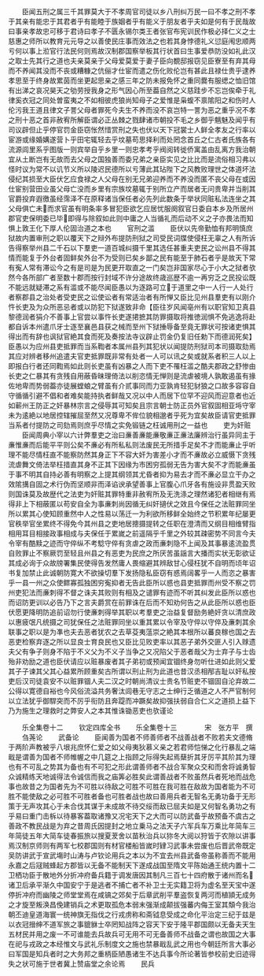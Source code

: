<!-- { "loadSidebar": true } -->
　　臣闻五刑之属三千其罪莫大于不孝周官司徒以乡八刑纠万民一曰不孝之刑不孝于其亲有能忠于其君者乎有能睦于族姻者乎有能义于朋友者乎夫如是何有于民哉故曰事亲孝故忠可移于君诗曰孝子不匮永锡尔类王者张官布宪训民作极必择仁义之士慈惠之师所以教育元元导之以善使民庄事而效法之也若其身悖德礼义愆庭闱忠顺两亏何以事上涖官行法民何则焉故汉制郡国察举板其行状首曰生事爱恭防没如礼此汉之取士先其行之道也夫亲莫亲于父母爱莫爱于妻子臣向覩邸报窃见臣寮至有弃其母而不养闻其没而不丧或糟糠之伉俪才仕宦而遣之伤化败伦岂有甚此且禄仕贵乎逮养孝思至于终身故累茵而坐更起思亲之感三年之防未报免怀之重同爨有服缌之恤旧馆有出涕之哀况昊天之劬劳授我身之形气因心所至葢自然之义慈跬步不忘岂俟牵于礼律奚衣冠之同处曽蛮夷之不如相彼虎狼尚知母子之爱惟是枭蝮不禀隂阳之和伤时人伦污我王道且律文子詈父母者罪死今夫生不养而没不哀岂特一詈为恶之重乎况不孝之刑十恶之首非赦宥所解臣谓必正丛棘之戮肆诸市朝投不毛之乡御乎魑魅及闻乎有司议辟但止乎停官罚金臣窃怅然惜赏刑之失也伏以天下冠裳士人鲜全孝友之行率以宦游或缘婚媾遂营卜乎田宅辄轻去乎坟墓苟思择利而处罔念首丘之仁古者氏族各有流源闾里系乎图版一则宾举自乎乡里一则忠孝考乎阀阅转徙侨寓盖由乱离方我治朝宜从土断岂有无故而去父母之国独善而委兄弟之亲臣实见之比比而是流俗相习弗以怪时议为常不以讥节义所以陵迟民德所以亏薄此其玷陛下之风教败理世之体道坏法侵纪其损至大臣伏乞应食禄之人父母在别无兄弟迎养而不养没而匿不丧父母在或因仕宦别营田业虽父母亡没而乡里有宗族坟墓辄于别所立产而居者无问贵卑并当削其官爵投弃遐徼虽经霈泽不在原释诸当保任者必先列此数条于举状同赃私法连坐之其父母俱亡未而求官虽有明条率多冒犯臣欲乞应居忧服阕叙官日委自本乡及所居州郡官吏保明委已毕即得与除叙如此则中庸之人当循礼而后动不义之子亦畏法而知惧上敦王化下厚人伦固治道之本也
　　官刑之滥
　　臣伏以先帝勤恤有邦明慎庶狱故内置审刑之职以覆天下之辩外布提防刑狱之司受民词牒使侵枉无辜之人有所诉告得察举州县二千石以下羣吏一道百城纠摄千里其选任甚重夫吏民之讼州县不得其情而能复于外台者固鲜矣外台不为受则已矣乡鄙之民有能至于肺石者乎是故天下常有寃人常有滞讼今之有是司是为民更开取直之一门矣岂非国家尽心于小大之狱者欤然今各所部广者至数十郡而按行封域不许分途故终歳巡歴不逾一再穷乏之民投讼既不能远就疑滞之系有滥或不能尽闻臣愚以为逐路可立于道里之中一人行一人处行者察郡县之治处者受吏民之讼使讼者有常适治者有所惮又臣比见州县羣吏有以刚介忤长吏及为众所恶忌者或以防犯下狱遂致非命【臣往岁风闻亳州有以职官知卫真县黎德润者狷介不善事上官尝以事忤长吏遂捃摭其防罪摄取将推徳润惧不免逃逸将赴都自诉本州遣爪牙士逐至襄邑县获之械而至州下狱捶辱备至竟无罪状可按诸吏惧其得出而有辞也讽狱官絶其食而死及奏按法寺议辟止罚金仍复旧任勅下而德润死矣】臣愚以为应州县吏抵罪而当系鞫者本属州县列其犯状以闻提防刑狱司本司摄取劾焉其应对辨者移州追遣夫官吏抵罪既非常有处者一人可以讯之矣或就系者积三人以上即报白行者还同鞫焉如此则长吏虽有凶暴之人而下吏不罹枉滥之酷夫郡政之舒惨由长吏之仁暴其有贪残自用蔽昏昧理倚法以削恣情无惮则是流虐被境人孰敢遏虽有掾佐地卑而势弱葢亦徒展螳蜋之臂虽有介贰事同而力亚孰肯轻犯豺狼之口故多容容自守循循引避不倡和者难矣能持执者鲜哉又况以中人而居下位罕不迎风而迎意者也近如蕲州王防正之奸暴林宗言之侵辱其可知矣且宗言朝士防正员外官叙固相亚埓守宰未为逺絶以地居控辖摧屈至然又况尊卑不侔位貌相邈者乎死为宜矣故臣请官吏抵罪当系者付提防之司劾焉则庶乎尽情之实免锻链之枉诚用刑之一益也
　　吏为奸赃
　　臣闻周典小宰以六计弊羣吏之治曰亷善亷能亷敬亷正亷法廉辨治行虽异同主于亷惟亷而后能平平则公矣不亷必有所私私则法废民无所措手足矣不才而能亷止乎听理不能尽情枉直不能察防然其身正下不容大奸为害差小才而不亷故必立威慑下贪残流虐舞文倚法举枉措直其身不正其下因缘为市困穷孤弱无告为害大矣不才而能亷虽于事不明其自持必善有明察之上提其纲领其尤昏者抑为易去才而不亷必显立干办之效隂搆自固之术行伪而坚顺非而泽谄谀承望善事上官腹心爪牙各有施设非贯盈天败则国诛莫及故歴代之法吏为奸赃其罪特重非赦宥所及无洗涤之理然诸犯者相继有焉得非上下相蔽匿以苟安自全为事亷刺尚因循无纠奸擿伏之效且今保任之法赃罪同坐所以累其心使知顾重然中人之性易以荡迁一为利欲所移鲜全始终之节积累年纪屡更官秩举官坐累终不得免今其州县之吏地居摠摄提转之任职在澄清而又纲目相维臂指相用耳目相接政事相成与夫保任于累嵗之前遥隔乎千里之外较其疎密势不同言今夫令宰有酷黩之迹而守倅纵不考騐守倅有贪虐之政而亷刺隐不上闻及其事暴逺流盈贯自败罪止不察厥罚至轻且州县之有恶吏为民庶之所厌苦虽謡言大播而实状无彰欲证其成必询于众故牓署集民使得告发然庸人畏缩避其辨敌甘心侵枉犹不自明而顷年诏书复加禁止此诚朝防寛大不欲操切羣下发扬隐私臣窃有惑焉阔畧乎一人而恣之暴害乎一县一州之众使鳏寡孤独困穷寃抑者无告此臣所以惑也县吏抵罪而州受不察之罚州吏犯法而亷刺得不督之诛夫其败则有相及之谴罪有迹而不听其纠发此臣所以惑也而诏防更训以必告乃下之言夫爵赏在前罪诛在后而不知劝何告之从此臣所以惑也臣伏愿更降明防追前诏勿行使亷刺得举其职以考羣吏之治益复督励务絶奸贪以清庶政以惠疲氓凡统摄之司犹保任之法赃罪同坐以重其累以令宰及守倅以守倅及亷刺其余联事之职以是为凖也夫去恶者犹农之去草芟夷蕰崇之絶其本根所以蕃良稼也国之去恶吏检察弃逐之所以显良士育良民也又臣比见败吏率以其恶子弟外交匪人引入赇遗夫父有争子则身不陷于不义父为不义子当争之又况陷父于恶者哉父为士弃子与士齿殆非劝励之道也臣伏请应以赃暴废者其子弟初或预闻宜锢终身勿听仕进如此则父爱其子子谏其父其心益累所顾重矣古所谓以刑止刑为此道也昔汉丞相邴吉耻以奸私按吏后汉司徒袁安不以赃罪锢人夫二汉之时朝尚清议士贵名节赃吏不锢固自沦弃故二公得以寛德自裕也今风俗流溢共务奢汰闾巷无守志之士绅行乏循道之人不严官制何以立法犹乎御駻突而不厉乎衔防且奔踶而冲蹶矣故抑强扶弱自合仁义之道损上益下乃为施生之理救时之弊安人之本其惟诛锄恶吏也欤谨论

　　乐全集卷十二
　　钦定四库全书
　　乐全集卷十三　　　　宋　张方平　撰
　　刍荛论
　　武备论
　　臣闻善为国者不师善师者不战善战者不败若夫文德脩于两阶声教被乎八垠兆庶怀仁爱之如父母夷狄慕义亲之若君师恺悌之化行暴乱之端戢是谓善为国者不师帷幄之中几筵之上指顾之际得失起焉蘖折其牙厉平其阶其为理也有不可乱之势其为备也有不可犯之形此谓善师者不战合军聚众交和而舍将诚勇智众诚精练天地诚得法令诚信而我之庙筭必胜矣此谓善战者不败虽然兵者死地而战危事也故昔之为国者先为不可胜以待敌之可胜不可胜在我可胜在敌故为国者能为不可胜不能使敌之必可胜不可胜者备也可胜者战也故曰善用兵者无智名无勇功备于无形策于无声攻其心于未合伐其谋于未成故不待交绥而敌已屈夫如是又何智名勇功之有乎易曰重门击柝以待暴客葢取诸豫又况宅天下之大而可以防武备乎故预备不虞古之善政不教民战是为弃之昔周氏因提封之地立乗马之法天子六军兵车万乘比年简车三年简徒五年大简车徒春振旅以搜夏茇舍以苗秋治兵以狝冬大阅以狩皆于农隙以讲事焉汉制京师则有两军七校郡国则有材官楼船皆嵗时肄习武事未尝废也后晋武帝既定吴防讲武于宣武塲时山涛与卢钦论用兵之本以为不宜去州县武备帝虽称善而不能用永嘉之后冦贼蜂起方郡皆以无备不能制天下遂成战国至隋文平陈始通王统内置十二卫栖功臣于散地外分折冲府备兵籍于调发唐因其制凡三百七十四府散于诸州而名诸卫后承平渐久中国安宁于是逃者不捕亡者不补卫士无实籍卫将为虚名至天宝中遂停折冲府而幽陵之师堂堂焉在咸镐之郊矣于后章武削平羣盗恢复两河而植頴无成务之才旋至叛涣昌俛建销兵之术更取孤危本弱末强渐成颠拔强蕃内侮王室其頽今我治朝丕迪皇道海寰一统神旗无指伐之行戎虏称和斋钺息受成之命化平治定三纪于兹是以衣冠搢绅不道军旅之事貔貅士卒罔知战阵之容天下安于隆平郡国颇以无备夫天生五材民并用之废一不可谁能去兵故兵可无用不可无备善师不战备之谓也故国之大事在祀与戎政之本经惟文与武礼乐制度文之施也禁暴戢乱武之用也今朝廷所言大事必曰军国是知兵者时之大务邦之重柄臣陋愚诸生不达兵事今所论著皆参校前史旧迹得失之状可施于世者冀上赞庙堂之余论焉
　　民兵
